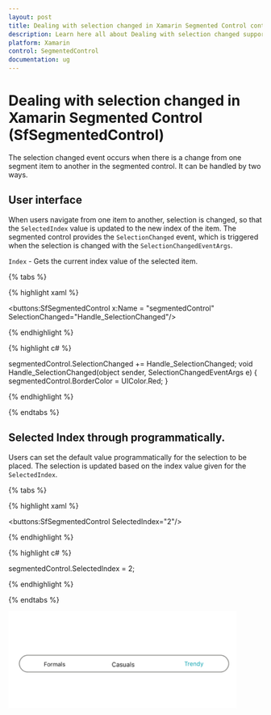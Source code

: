 ```yaml
---
layout: post
title: Dealing with selection changed in Xamarin Segmented Control control | Syncfusion
description: Learn here all about Dealing with selection changed support in Syncfusion Xamarin Segmented Control (SfSegmentedControl) control and more.
platform: Xamarin
control: SegmentedControl
documentation: ug
---
```


# Dealing with selection changed in Xamarin Segmented Control (SfSegmentedControl)

The selection changed event occurs when there is a change from one segment item to another in the segmented control. It can be handled by two ways.

## User interface

When users navigate from one item to another, selection is changed, so that the `SelectedIndex` value is updated to the new index of the item. The segmented control provides the `SelectionChanged` event, which is triggered when the selection is changed with the `SelectionChangedEventArgs`.

`Index` - Gets the current index value of the selected item.

{% tabs %}

{% highlight xaml %}

 <buttons:SfSegmentedControl x:Name = "segmentedControl" SelectionChanged="Handle_SelectionChanged"/>

{% endhighlight %}

{% highlight c# %}

segmentedControl.SelectionChanged += Handle_SelectionChanged;
void Handle_SelectionChanged(object sender, SelectionChangedEventArgs e)
    {
       segmentedControl.BorderColor = UIColor.Red;
    }

{% endhighlight %}

{% endtabs %}

## Selected Index through programmatically.

Users can set the default value programmatically for the selection to be placed. The selection is updated based on the index value given for the `SelectedIndex`. 

{% tabs %}

{% highlight xaml %}

 <buttons:SfSegmentedControl SelectedIndex="2"/>

{% endhighlight %}

{% highlight c# %}

segmentedControl.SelectedIndex = 2;

{% endhighlight %}

{% endtabs %}


![selectionchange](images/Selection-changed/selectionchange.png)


